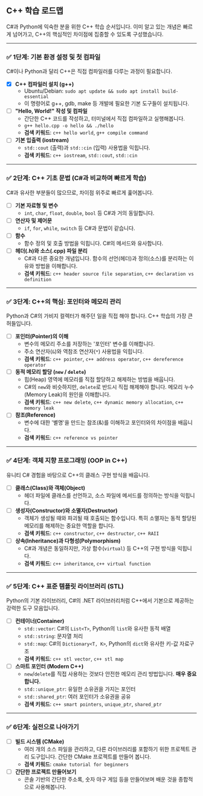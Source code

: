 ## C++ 학습 로드맵

C#과 Python에 익숙한 분을 위한 C++ 학습 순서입니다. 이미 알고 있는 개념은 빠르게 넘어가고, C++의 핵심적인 차이점에 집중할 수 있도록 구성했습니다.

---

### ✅ 1단계: 기본 환경 설정 및 첫 컴파일
C#이나 Python과 달리 C++은 직접 컴파일러를 다루는 과정이 필요합니다.

- [x] **C++ 컴파일러 설치 (g++)**
  - Ubuntu/Debian: `sudo apt update && sudo apt install build-essential`
  - 이 명령어로 g++, gdb, make 등 개발에 필요한 기본 도구들이 설치됩니다.
- [ ] **"Hello, World!" 작성 및 컴파일**
  - 간단한 C++ 코드를 작성하고, 터미널에서 직접 컴파일하고 실행해봅니다.
  - `g++ hello.cpp -o hello && ./hello`
  - **검색 키워드**: `c++ hello world`, `g++ compile command`
- [ ] **기본 입출력 (iostream)**
  - `std::cout` (출력)과 `std::cin` (입력) 사용법을 익힙니다.
  - **검색 키워드**: `c++ iostream`, `std::cout`, `std::cin`

---

### ✅ 2단계: C++ 기초 문법 (C#과 비교하며 빠르게 학습)
C#과 유사한 부분들이 많으므로, 차이점 위주로 빠르게 훑어봅니다.

- [ ] **기본 자료형 및 변수**
  - `int`, `char`, `float`, `double`, `bool` 등 C#과 거의 동일합니다.
- [ ] **연산자 및 제어문**
  - `if`, `for`, `while`, `switch` 등 C#과 문법이 같습니다.
- [ ] **함수**
  - 함수 정의 및 호출 방법을 익힙니다. C#의 메서드와 유사합니다.
- [ ] **헤더(.h)와 소스(.cpp) 파일 분리**
  - C#과 다른 중요한 개념입니다. 함수의 선언(헤더)과 정의(소스)를 분리하는 이유와 방법을 이해합니다.
  - **검색 키워드**: `c++ header source file separation`, `c++ declaration vs definition`

---

### ✅ 3단계: C++의 핵심: 포인터와 메모리 관리
Python과 C#의 가비지 컬렉터가 해주던 일을 직접 해야 합니다. C++ 학습의 가장 큰 허들입니다.

- [ ] **포인터(Pointer)의 이해**
  - 변수의 메모리 주소를 저장하는 '포인터' 변수를 이해합니다.
  - 주소 연산자(`&`)와 역참조 연산자(`*`) 사용법을 익힙니다.
  - **검색 키워드**: `c++ pointer`, `c++ address operator`, `c++ dereference operator`
- [ ] **동적 메모리 할당 (`new` / `delete`)**
  - 힙(Heap) 영역에 메모리를 직접 할당하고 해제하는 방법을 배웁니다.
  - C#의 `new`와 비슷하지만, `delete`로 반드시 직접 해제해야 합니다. 메모리 누수(Memory Leak)의 원인을 이해합니다.
  - **검색 키워드**: `c++ new delete`, `c++ dynamic memory allocation`, `c++ memory leak`
- [ ] **참조(Reference)**
  - 변수에 대한 '별명'을 만드는 참조(&)를 이해하고 포인터와의 차이점을 배웁니다.
  - **검색 키워드**: `c++ reference vs pointer`

---

### ✅ 4단계: 객체 지향 프로그래밍 (OOP in C++)
유니티 C# 경험을 바탕으로 C++의 클래스 구현 방식을 배웁니다.

- [ ] **클래스(Class)와 객체(Object)**
  - 헤더 파일에 클래스를 선언하고, 소스 파일에 메서드를 정의하는 방식을 익힙니다.
- [ ] **생성자(Constructor)와 소멸자(Destructor)**
  - 객체가 생성될 때와 파괴될 때 호출되는 함수입니다. 특히 소멸자는 동적 할당된 메모리를 해제하는 중요한 역할을 합니다.
  - **검색 키워드**: `c++ constructor`, `c++ destructor`, `c++ RAII`
- [ ] **상속(Inheritance)과 다형성(Polymorphism)**
  - C#과 개념은 동일하지만, 가상 함수(`virtual`) 등 C++의 구현 방식을 익힙니다.
  - **검색 키워드**: `c++ inheritance`, `c++ virtual function`

---

### ✅ 5단계: C++ 표준 템플릿 라이브러리 (STL)
Python의 기본 라이브러리, C#의 .NET 라이브러리처럼 C++에서 기본으로 제공하는 강력한 도구 모음입니다.

- [ ] **컨테이너(Container)**
  - `std::vector`: C#의 `List<T>`, Python의 `list`와 유사한 동적 배열
  - `std::string`: 문자열 처리
  - `std::map`: C#의 `Dictionary<T, K>`, Python의 `dict`와 유사한 키-값 자료구조
  - **검색 키워드**: `c++ stl vector`, `c++ stl map`
- [ ] **스마트 포인터 (Modern C++)**
  - `new`/`delete`를 직접 사용하는 것보다 안전한 메모리 관리 방법입니다. **매우 중요합니다.**
  - `std::unique_ptr`: 유일한 소유권을 가지는 포인터
  - `std::shared_ptr`: 여러 포인터가 소유권을 공유
  - **검색 키워드**: `c++ smart pointers`, `unique_ptr`, `shared_ptr`

---

### ✅ 6단계: 실전으로 나아가기

- [ ] **빌드 시스템 (CMake)**
  - 여러 개의 소스 파일을 관리하고, 다른 라이브러리를 포함하기 위한 프로젝트 관리 도구입니다. 간단한 CMake 프로젝트를 만들어 봅니다.
  - **검색 키워드**: `cmake tutorial for beginners`
- [ ] **간단한 프로젝트 만들어보기**
  - 콘솔 기반의 간단한 주소록, 숫자 야구 게임 등을 만들어보며 배운 것을 종합적으로 사용해봅니다.
